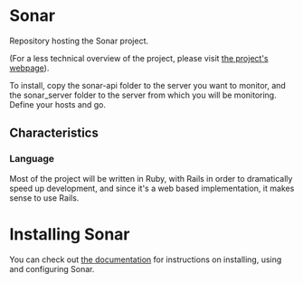 Sonar
=========

<!-- [![Build Status](https://travis-ci.org/leoncastillejos/Sonar.svg?branch=master)](https://travis-ci.org/leoncastillejos/Sonar)
 -->
Repository hosting the Sonar project.

(For a less technical overview of the project, please visit [the project's webpage](https://leoncastillejos.github.io/sonar)).

To install, copy the sonar-api folder to the server you want to monitor, and the sonar_server folder to the server from which you will be monitoring. Define your hosts and go.

<!-- vvv Must be moved to the gh-pages branch vvv -->

## Characteristics

### Language

Most of the project will be written in Ruby, with Rails in order to dramatically speed up development, and since it's a web based implementation, it makes sense to use Rails.

# Installing Sonar

You can check out [the documentation](https://github.com/leoncastillejos/sonar/tree/master/doc/en) for instructions on installing, using and configuring Sonar.